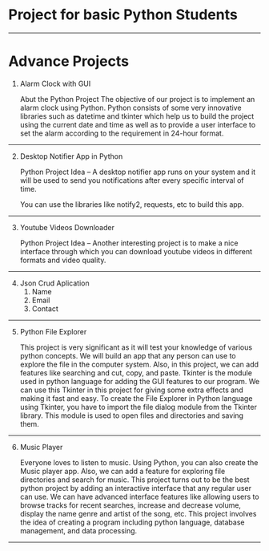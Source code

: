 # Project for basic Python Students


---
# Advance Projects
1. Alarm Clock with GUI

    Abut the Python Project
The objective of our project is to implement an alarm clock using Python. Python consists of some very innovative libraries such as datetime and tkinter which help us to build the project using the current date and time as well as to provide a user interface to set the alarm according to the requirement in 24-hour format.

---
2. Desktop Notifier App in Python

   Python Project Idea – A desktop notifier app runs on your system and it will be used to send you notifications after every specific interval of time.

   You can use the libraries like notify2, requests, etc to build this app.

---
3. Youtube Videos Downloader

   Python Project Idea – Another interesting project is to make a nice interface through which you can download youtube videos in different formats and video quality.
---

4. Json Crud Aplication
   1. Name
   2. Email
   3. Contact

---
5. Python File Explorer

   This project is very significant as it will test your knowledge of various python concepts. We will build an app that any person can use to explore the file in the computer system. Also, in this project, we can add features like searching and cut, copy, and paste. Tkinter is the module used in python language for adding the GUI features to our program. We can use this Tkinter in this project for giving some extra effects and making it fast and easy. To create the File Explorer in Python language using Tkinter, you have to import the file dialog module from the Tkinter library. This module is used to open files and directories and saving them.  

---
6. Music Player

   Everyone loves to listen to music. Using Python, you can also create the Music player app. Also, we can add a feature for exploring file directories and search for music. This project turns out to be the best python project by adding an interactive interface that any regular user can use. We can have advanced interface features like allowing users to browse tracks for recent searches, increase and decrease volume, display the name genre and artist of the song, etc. This project involves the idea of creating a program including python language, database management, and data processing. 

---
